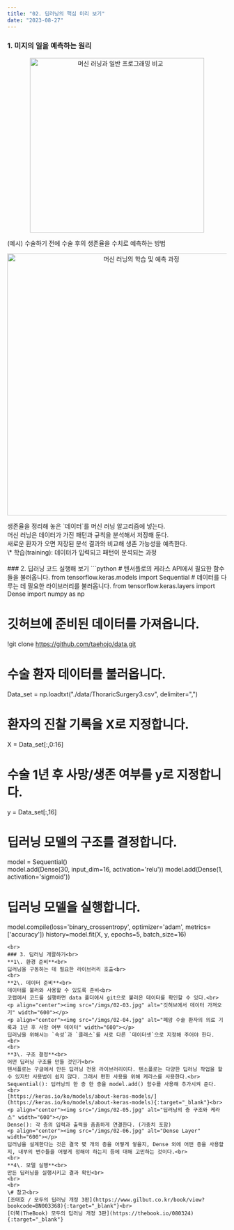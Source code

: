 ```yaml
---
title: "02. 딥러닝의 핵심 미리 보기"
date: "2023-08-27"
---
```


### 1. 미지의 일을 예측하는 원리<br>
<p align="center"><img src="/imgs/02-01.jpg" alt="머신 러닝과 일반 프로그래밍 비교" width="400"></p>
(예시) 수술하기 전에 수술 후의 생존율을 수치로 예측하는 방법
<p align="center"><img src="/imgs/02-02.jpg" alt="머신 러닝의 학습 및 예측 과정" width="600"></p>
생존율을 정리해 놓은 `데이터`를 머신 러닝 알고리즘에 넣는다.<br>
머신 러닝은 데이터가 가진 패턴과 규칙을 분석해서 저장해 둔다.<br>
새로운 환자가 오면 저장된 분석 결과와 비교해 생존 가능성을 예측한다.<br>
\* 학습(training): 데이터가 입력되고 패턴이 분석되는 과정<br>
<br>
### 2. 딥러닝 코드 실행해 보기
```python
# 텐서플로의 케라스 API에서 필요한 함수들을 불러옵니다.
from tensorflow.keras.models import Sequential
# 데이터를 다루는 데 필요한 라이브러리를 불러옵니다.
from tensorflow.keras.layers import Dense
import numpy as np

# 깃허브에 준비된 데이터를 가져옵니다.
!git clone https://github.com/taehojo/data.git

# 수술 환자 데이터를 불러옵니다.
Data_set = np.loadtxt("./data/ThoraricSurgery3.csv", delimiter=",")
# 환자의 진찰 기록을 X로 지정합니다.
X = Data_set[:,0:16]
# 수술 1년 후 사망/생존 여부를 y로 지정합니다.
y = Data_set[:,16]  

# 딥러닝 모델의 구조를 결정합니다.
model = Sequential()                                                  
model.add(Dense(30, input_dim=16, activation='relu'))
model.add(Dense(1, activation='sigmoid'))

# 딥러닝 모델을 실행합니다.
model.compile(loss='binary_crossentropy', optimizer='adam', metrics=['accuracy'])
history=model.fit(X, y, epochs=5, batch_size=16)
```
<br>
### 3. 딥러닝 개괄하기<br>
**1\. 환경 준비**<br>
딥러닝을 구동하는 데 필요한 라이브러리 호출<br>
<br>
**2\. 데이터 준비**<br>
데이터를 불러와 사용할 수 있도록 준비<br>
코랩에서 코드를 실행하면 data 폴더에서 git으로 불러온 데이터를 확인할 수 있다.<br>
<p align="center"><img src="/imgs/02-03.jpg" alt="깃허브에서 데이터 가져오기" width="600"></p>
<p align="center"><img src="/imgs/02-04.jpg" alt="폐암 수술 환자의 의료 기록과 1년 후 사망 여부 데이터" width="600"></p>
딥러닝을 위해서는 `속성`과 `클래스`를 서로 다른 `데이터셋`으로 지정해 주어야 한다.<br>
<br>
**3\. 구조 결정**<br>
어떤 딥러닝 구조를 만들 것인가<br>
텐서플로는 구글에서 만든 딥러닝 전용 라이브러리이다. 텐소플로는 다양한 딥러닝 작업을 할 수 있지만 사용법이 쉽지 않다. 그래서 편한 사용을 위해 케라스를 사용한다.<br>
Sequential(): 딥러닝의 한 층 한 층을 model.add() 함수를 사용해 추가시켜 준다.<br>
[https://keras.io/ko/models/about-keras-models/](https://keras.io/ko/models/about-keras-models){:target="_blank"}<br>
<p align="center"><img src="/imgs/02-05.jpg" alt="딥러닝의 층 구조와 케라스" width="600"></p>
Dense(): 각 층의 입력과 출력을 촘촘하게 연결한다. (가중치 포함)
<p align="center"><img src="/imgs/02-06.jpg" alt="Dense Layer" width="600"></p>
딥러닝을 설계한다는 것은 결국 몇 개의 층을 어떻게 쌓을지, Dense 외에 어떤 층을 사용할지, 내부의 변수들을 어떻게 정해야 하는지 등에 대해 고민하는 것이다.<br>
<br>
**4\. 모델 실행**<br>
만든 딥러닝을 실행시키고 결과 확인<br>
<br>
<br>
\# 참고<br>
[조태호 / 모두의 딥러닝 개정 3판](https://www.gilbut.co.kr/book/view?bookcode=BN003368){:target="_blank"}<br>
[더북(TheBook) 모두의 딥러닝 개정 3판](https://thebook.io/080324){:target="_blank"}
